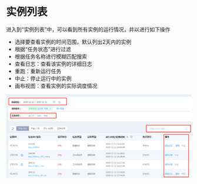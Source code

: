 # 实例列表

进入到“实例列表”中，可以看到所有实例的运行情况，并以进行如下操作
- 选择要查看实例的时间范围，默认列出2天内的实例
- 根据“任务状态”进行过滤
- 根据任务名称进行模糊匹配搜索
- 查看日志：查看该实例的详细日志
- 重跑：重新运行任务
- 中止：停止运行中的实例
- 画布视图：查看实例的实际调度情况

![工作流运维](../../../../../image/Data-Factory/instance-list-1.png)


